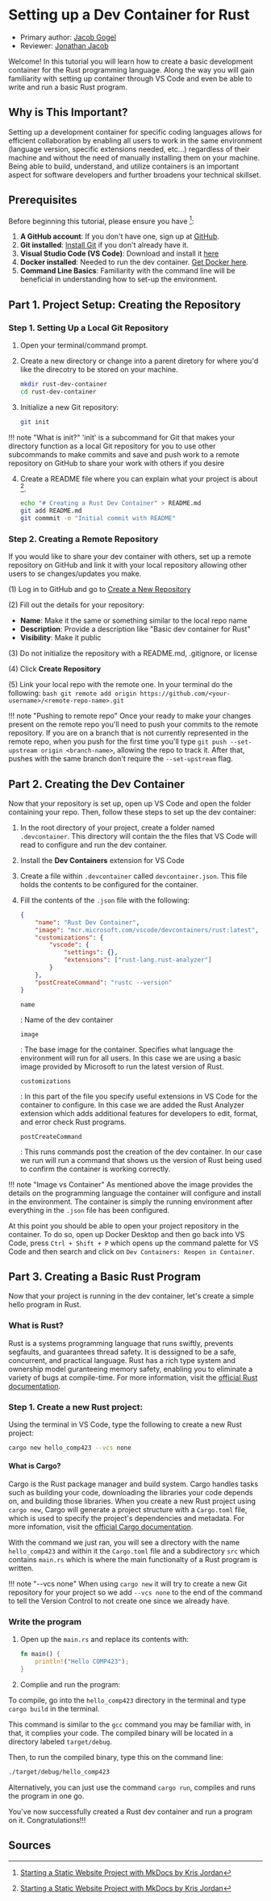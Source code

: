 # Setting up a Dev Container for Rust 

* Primary author: [Jacob Gogel](https://github.com/jacobala1)
* Reviewer: [Jonathan Jacob](https://github.com/hashunc)



Welcome! In this tutorial you will learn how to create a basic development container for the Rust programming language. Along the way you will gain familiarity with setting up container through VS Code and even be able to write and run a basic Rust program. 

## Why is This Important? 

Setting up a development container for specific coding languages allows for efficient collaboration by enabling all users to work in the same environment (language version, specific extensions needed, etc...) regardless of their machine and without the need of manually installing them on your machine. Being able to build, understand, and utilize containers is an important aspect for software developers and further broadens your technical skillset.

## Prerequisites

Before beginning this tutorial, please ensure you have [^1]:

 1. **A GitHub account**: If you don't have one, sign up at [GitHub](https://github.com).
 2. **Git installed**: [Install Git](https://git-scm.com) if you don't already have it.
 3. **Visual Studio Code (VS Code)**: Download and install it [here](https://code.visualstudio.com)
 4. **Docker installed**: Needed to run the dev container. [Get Docker here](https://docker.com/products/docker-desktop/).
 5. **Command Line Basics**: Familiarity with the command line will be beneficial in understanding how to set-up the environment.

## Part 1. Project Setup: Creating the Repository

### Step 1. Setting Up a Local Git Repository 

1. Open your terminal/command prompt.

2. Create a new directory or change into a parent diretory for where you'd like the direcotry to be stored on your machine.

    ```bash
    mkdir rust-dev-container
    cd rust-dev-container
    ```

3. Initialize a new Git repository:
    ```bash
    git init
    ```

!!! note "What is init?"
    'init' is a subcommand for Git that makes your directory function as a local Git repository for you to use other subcommands to make commits and save and push work to a remote repository on GitHub to share your work with others if you desire

4. Create a README file where you can explain what your project is about [^1]. 

    ```bash
    echo "# Creating a Rust Dev Container" > README.md
    git add README.md
    git commmit -m "Initial commit with README"
    ```


### Step 2. Creating a Remote Repository

If you would like to share your dev container with others, set up a remote repository on GitHub and link it with your local repository allowing other users to se changes/updates you make.

(1) Log in to GitHub and go to [Create a New Repository](https://github.com/new)

(2) Fill out the details for your repository:

- **Name**: Make it the same or something similar to the local repo name
- **Description**: Provide a description like "Basic dev container for Rust"
- **Visibility**: Make it public

(3) Do not initialize the repository with a README.md, .gitignore, or license

(4) Click **Create Repository** 

(5) Link your local repo with the remote one. In your terminal do the following:
    ```bash
    git remote add origin https://github.com/<your-username>/<remote-repo-name>.git
    ```

!!! note "Pushing to remote repo"
    Once your ready to make your changes present on the remote repo you'll need to push your commits to the remote repository. If you are on a branch that is not currently represented in the remote repo, when you push for the first time you'll type `git push --set-upstream origin <branch-name>`, allowing the repo to track it. After that, pushes with the same branch don't require the `--set-upstream` flag.


## Part 2. Creating the Dev Container

Now that your repository is set up, open up VS Code and open the folder containing your repo. Then, follow these steps to set up the dev container:

1. In the root directory of your project, create a folder named `.devcontainer`. This directory will contain the the files that VS Code will read to configure and run the dev container.

2. Install the **Dev Containers** extension for VS Code

3. Create a file within `.devcontainer` called `devcontainer.json`. This file holds the contents to be configured for the container.

4. Fill the contents of the `.json` file with the following:

    ```json
    {
        "name": "Rust Dev Container",
        "image": "mcr.microsoft.com/vscode/devcontainers/rust:latest",
        "customizations": {
            "vscode": {
                "settings": {},
                "extensions": ["rust-lang.rust-analyzer"]
            }
        },
        "postCreateCommand": "rustc --version"
    }
    ```
    `name`

    :   Name of the dev container

    `image`

    :   The base image for the container. Specifies what language the environment will run for all users. In this case we are using a basic image provided by Microsoft to run the latest version of Rust.

    `customizations`

    :   In this part of the file you specify useful extensions in VS Code for the container to configure. In this case we are added the Rust Analyzer extension which adds additional features for developers to edit, format, and error check Rust programs. 

    `postCreateCommand`

    :   This runs commands post the creation of the dev container. In our case we run will run a command that shows us the version of Rust being used to confirm the container is working correctly.    

!!! note "Image vs Container"
    As mentioned above the image provides the details on the programming language the container will configure and install in the environment. The container is simply the running environment after everything in the `.json` file has been configured. 

At this point you should be able to open your project repository in the container. To do so, open up Docker Desktop and then go back into VS Code, press `Ctrl + Shift + P` which opens up the command palette for VS Code and then search and click on `Dev Containers: Reopen in Container`. 

## Part 3. Creating a Basic Rust Program

Now that your project is running in the dev container, let's create a simple hello program in Rust.

### What is Rust?

Rust is a systems programming language that runs swiftly, prevents segfaults, and guarantees thread safety. It is dessigned to be a safe, concurrent, and practical language. Rust has a rich type system and ownership model guranteeing memory safety, enabling you to eliminate a variety of bugs at compile-time. For more information, visit the [official Rust documentation](https://www.rust-lang.org/learn).


### Step 1. Create a new Rust project:

Using the terminal in VS Code, type the following to create a new Rust project:
```bash
cargo new hello_comp423 --vcs none
```

#### What is Cargo?

Cargo is the Rust package manager and build system. Cargo handles tasks such as building your code, downloading the libraries your code depends on, and building those libraries. When you create a new Rust project using `cargo new`, Cargo will generate a project structure with a `Cargo.toml` file, which is used to specify the project's dependencies and metadata. For more infomation, visit the [official Cargo documentation](https://doc.rust-lang.org/cargo/index.html). 

With the command we just ran, you will see a directory with the name `hello_comp423` and within it the `Cargo.toml` file and a subdirectory `src` which contains `main.rs` which is where the main functionalty of a Rust program is written.


!!! note "--vcs none"
    When using `cargo new` it will try to create a new Git repository for your project so we add `--vcs none` to the end of the command to tell the Version Control to not create one since we already have.

### Write the program

1. Open up the `main.rs` and replace its contents with:

    ```rust
    fn main() {
        println!("Hello COMP423");
    }
    ```

2. Complie and run the program:

To compile, go into the `hello_comp423` directory in the terminal and type `cargo build` in the terminal.

This command is similar to the `gcc` command you may be familiar with, in that, it complies your code. The compiled binary will be located in a directory labeled `target/debug`.

Then, to run the compiled binary, type this on the command line:

```bash
./target/debug/hello_comp423
```

Alternatively, you can just use the command `cargo run`, compiles and runs the program in one go. 

You've now successfully created a Rust dev container and run a program on it. Congratulations!!!


## Sources

[^1]: [Starting a Static Website Project with MkDocs by Kris Jordan](https://comp423-25s.github.io/resources/MkDocs/tutorial/#step-2-create-a-remote-repository-on-github)

[^2]: [Rust Development Container Images](https://hub.docker.com/r/microsoft/devcontainers-rust)
